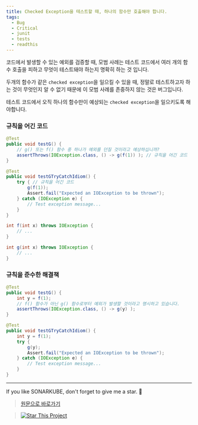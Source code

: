 ```yaml
---
title: Checked Exception을 테스트할 때, 하나의 함수만 호출해야 합니다.
tags:
  - Bug
  - Critical
  - junit
  - tests
  - readthis
---
```


코드에서 발생할 수 있는 예외를 검증할 때, 모범 사례는 테스트 코드에서 여러 개의 함수 호출을 피하고 무엇이 테스트돼야 하는지 명확히 하는 것 입니다.  

두개의 함수가 같은 `checked exception`을 일으킬 수 있을 때, 정말로 테스트하고자 하는 것이 무엇인지 알 수 없기 때문에 이 모범 사례를 존중하지 않는 것은 버그입니다. 

테스트 코드에서 오직 하나의 함수만이 예상되는 `checked exception`을 일으키도록 해야합니다.    


### 규칙을 어긴 코드

```java
@Test
public void testG() {
    // g() 또는 f() 함수 중 하나가 예외를 던질 것이라고 예상하십니까?
    assertThrows(IOException.class, () -> g(f(1)) ); // 규칙을 어긴 코드
}

@Test
public void testGTryCatchIdiom() {
    try { // 규칙을 어긴 코드
        g(f(1));
        Assert.fail("Expected an IOException to be thrown");
    } catch (IOException e) {
        // Test exception message...
    }
}

int f(int x) throws IOException {
    // ...
}

int g(int x) throws IOException {
    // ...
}
```

### 규칙을 준수한 해결책

```java
@Test
public void testG() {
    int y = f(1);
    // f() 함수가 아닌 g() 함수로부터 예외가 발생할 것이라고 명시하고 있습니다.
    assertThrows(IOException.class, () -> g(y) );
}

@Test
public void testGTryCatchIdiom() {
    int y = f(1);
    try {
        g(y);
        Assert.fail("Expected an IOException to be thrown");
    } catch (IOException e) {
        // Test exception message...
    }
}
```

---

If you like SONARKUBE, don't forget to give me a star. :star2:

> [원문으로 바로가기](https://rules.sonarsource.com/java/tag/tests/RSPEC-5783)

> [![Star This Project](https://img.shields.io/github/stars/kantabile/sonarkube.svg?label=Stars&style=social)](https://github.com/kantabile/sonarkube)
